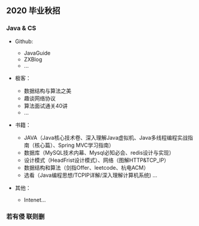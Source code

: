 ## 2020 毕业秋招

### Java & CS 

- Github: 
  - JavaGuide
  - ZXBlog 
  - ...

- 极客：
  - 数据结构与算法之美
  - 趣谈网络协议
  - 算法面试通关40讲 
  - ...

- 书籍：
  - JAVA（Java核心技术卷、深入理解Java虚拟机、Java多线程编程实战指南（核心篇）、Spring MVC学习指南）
  - 数据库（MySQL技术内幕、Mysql必知必会、redis设计与实现）
  - 设计模式（HeadFrist设计模式）、网络（图解HTTP&TCP_IP）
  - 数据结构和算法（剑指Offer、leetcode、杭电ACM）
  - 选看（Java编程思想/TCPIP详解/深入理解计算机系统) ...

- 其他：
  -  Intenet...

### 若有侵 联则删
